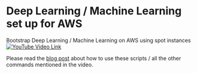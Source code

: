 # Deep Learning / Machine Learning set up for AWS
Bootstrap Deep Learning / Machine Learning on AWS using spot instances
[![YouTube Video Link](https://img.youtube.com/vi/gOFdwAlJj8M/maxresdefault.jpg)](http://www.youtube.com/watch?v=gOFdwAlJj8M)

Please read the [blog post](http://blog.shahzeb.co/deep-learning-aws-ec2-set-up) about how to use these scripts / all the other commands mentioned in the video.
